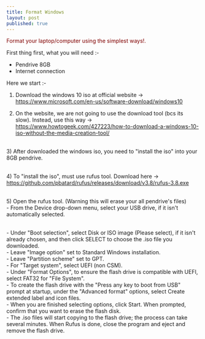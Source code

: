 ```yaml
---
title: Format Windows
layout: post
published: true
---
```

<font color="maroon">Format your laptop/computer using the simplest ways!.</font>

First thing first, what you will need :-
- Pendrive 8GB
- Internet connection

Here we start :-
1) Download the windows 10 iso at official website -> <font color="blue"><a href="url">https://www.microsoft.com/en-us/software-download/windows10</font>

2) On the website, we are not going to use the download tool (bcs its slow). Instead, use this way -> <font color="blue"><a href="url"> https://www.howtogeek.com/427223/how-to-download-a-windows-10-iso-without-the-media-creation-tool/ </font>
  
<br>3) After downloaded the windows iso, you need to "install the iso" into your 8GB pendrive.
  
<br>4) To "install the iso", must use rufus tool. Download here -> <font color="blue"><a href="url">https://github.com/pbatard/rufus/releases/download/v3.8/rufus-3.8.exe</font>
  
<br>5) Open the rufus tool. (Warning this will erase your all pendrive's files)
 <br> - From the Device drop-down menu, select your USB drive, if it isn't automatically selected.
  
<br> - Under "Boot selection", select Disk or ISO image (Please select), if it isn't already chosen, and then click SELECT to choose the .iso file you downloaded.
<br> - Leave "Image option" set to Standard Windows installation.
<br> - Leave "Partition scheme" set to GPT.
<br> - For "Target system", select UEFI (non CSM).
<br> - Under "Format Options", to ensure the flash drive is compatible with UEFI, select FAT32 for "File System".
<br> - To create the flash drive with the "Press any key to boot from USB" prompt at startup, under the "Advanced format" options, select Create extended label and icon files.
<br> - When you are finished selecting options, click Start. When prompted, confirm that you want to erase the flash disk.
<br> - The .iso files will start copying to the flash drive; the process can take several minutes. When Rufus is done, close the program and eject and remove the flash drive.
